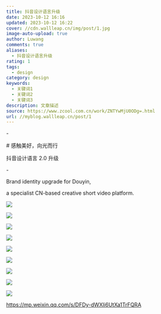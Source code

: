 ```yaml
---
title: 抖音设计语言升级
date: 2023-10-12 16:16
updated: 2023-10-12 16:22
cover: //cdn.wallleap.cn/img/post/1.jpg
image-auto-upload: true
author: Luwang
comments: true
aliases:
  - 抖音设计语言升级
rating: 1
tags:
  - design
category: design
keywords:
  - 关键词1
  - 关键词2
  - 关键词3
description: 文章描述
source: https://www.zcool.com.cn/work/ZNTYwMjU0ODg=.html
url: //myblog.wallleap.cn/post/1
---
```


\-

\# 感触美好，向光而行

抖音设计语言 2.0 升级

\-

Brand identity upgrade for Douyin,

a specialist CN-based creative short video platform.

![](https://cdn.wallleap.cn/img/pic/illustration/202310121619885.png)

![](https://cdn.wallleap.cn/img/pic/illustration/202310121619538.png)

![](https://cdn.wallleap.cn/img/pic/illustration/202310121619206.gif)

![](https://cdn.wallleap.cn/img/pic/illustration/202310121620545.png)

![](https://cdn.wallleap.cn/img/pic/illustration/202310121620787.gif)

![](https://cdn.wallleap.cn/img/pic/illustration/202310121620542.png)

![](https://cdn.wallleap.cn/img/pic/illustration/202310121621382.png)

![](https://cdn.wallleap.cn/img/pic/illustration/202310121621730.gif)

![](https://cdn.wallleap.cn/img/pic/illustration/202310121621699.png)

<https://mp.weixin.qq.com/s/DFDy-dWXli6UtXa1TrFQRA>

